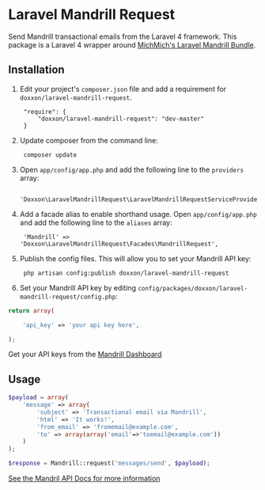 # Laravel Mandrill Request #

Send Mandrill transactional emails from the Laravel 4 framework. This package is a Laravel 4 wrapper around [MichMich's Laravel Mandrill Bundle](https://github.com/MichMich/laravel-mandrill).

## Installation ##

1. Edit your project's `composer.json` file and add a requirement for `doxxon/laravel-mandrill-request`.

	    "require": {
			"doxxon/laravel-mandrill-request": "dev-master"
		}

2. Update composer from the command line:

        composer update

3. Open `app/config/app.php` and add the following line to the `providers` array:

        'Doxxon\LaravelMandrillRequest\LaravelMandrillRequestServiceProvider',

4. Add a facade alias to enable shorthand usage. Open `app/config/app.php` and add the following line to the `aliases` array:

        'Mandrill' => 'Doxxon\LaravelMandrillRequest\Facades\MandrillRequest',

5. Publish the config files. This will allow you to set your Mandrill API key:

        php artisan config:publish doxxon/laravel-mandrill-request

6. Set your Mandrill API key by editing `config/packages/doxxon/laravel-mandrill-request/config.php`:

```php
return array(

	'api_key' => 'your api key here',

);
```

Get your API keys from the [Mandrill Dashboard](https://mandrillapp.com/settings/index)

## Usage ##

```php
$payload = array(
	'message' => array(
        'subject' => 'Transactional email via Mandrill',
        'html' => 'It works!',
        'from_email' => 'fromemail@example.com',
        'to' => array(array('email'=>'toemail@example.com'))
   	)
);

$response = Mandrill::request('messages/send', $payload);
```
[See the Mandril API Docs for more information](https://mandrillapp.com/api/docs/)